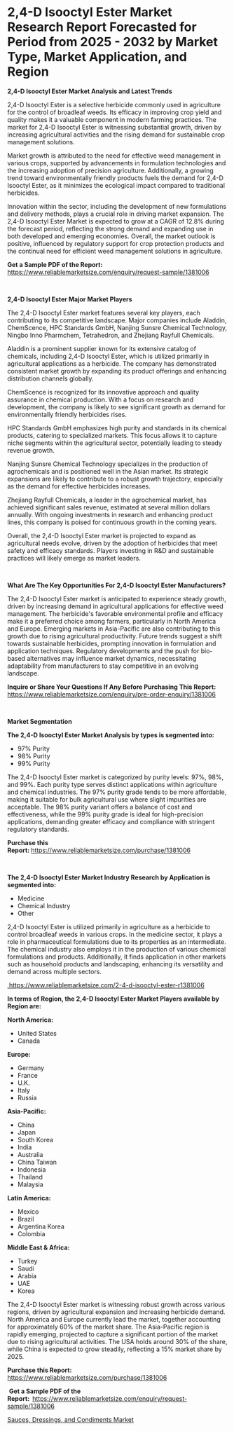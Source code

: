 <p><h1>2,4-D Isooctyl Ester Market Research Report Forecasted for Period from 2025 -  2032 by Market Type, Market Application, and Region</h1></p><p><strong>2,4-D Isooctyl Ester Market Analysis and Latest Trends</strong></p>
<p><p>2,4-D Isooctyl Ester is a selective herbicide commonly used in agriculture for the control of broadleaf weeds. Its efficacy in improving crop yield and quality makes it a valuable component in modern farming practices. The market for 2,4-D Isooctyl Ester is witnessing substantial growth, driven by increasing agricultural activities and the rising demand for sustainable crop management solutions.</p><p>Market growth is attributed to the need for effective weed management in various crops, supported by advancements in formulation technologies and the increasing adoption of precision agriculture. Additionally, a growing trend toward environmentally friendly products fuels the demand for 2,4-D Isooctyl Ester, as it minimizes the ecological impact compared to traditional herbicides.</p><p>Innovation within the sector, including the development of new formulations and delivery methods, plays a crucial role in driving market expansion. The 2,4-D Isooctyl Ester Market is expected to grow at a CAGR of 12.8% during the forecast period, reflecting the strong demand and expanding use in both developed and emerging economies. Overall, the market outlook is positive, influenced by regulatory support for crop protection products and the continual need for efficient weed management solutions in agriculture.</p></p>
<p><strong>Get a Sample PDF of the Report:&nbsp;</strong> <a href="https://www.reliablemarketsize.com/enquiry/request-sample/1381006?utm_campaign=2925&utm_medium=2&utm_source=Github&utm_content=ia&utm_term=22032025&utm_id=24-d-isooctyl-ester">https://www.reliablemarketsize.com/enquiry/request-sample/1381006</a></p>
<p>&nbsp;</p>
<p><strong>2,4-D Isooctyl Ester Major Market Players</strong></p>
<p><p>The 2,4-D Isooctyl Ester market features several key players, each contributing to its competitive landscape. Major companies include Aladdin, ChemScence, HPC Standards GmbH, Nanjing Sunsre Chemical Technology, Ningbo Inno Pharmchem, Tetrahedron, and Zhejiang Rayfull Chemicals. </p><p>Aladdin is a prominent supplier known for its extensive catalog of chemicals, including 2,4-D Isooctyl Ester, which is utilized primarily in agricultural applications as a herbicide. The company has demonstrated consistent market growth by expanding its product offerings and enhancing distribution channels globally.</p><p>ChemScence is recognized for its innovative approach and quality assurance in chemical production. With a focus on research and development, the company is likely to see significant growth as demand for environmentally friendly herbicides rises. </p><p>HPC Standards GmbH emphasizes high purity and standards in its chemical products, catering to specialized markets. This focus allows it to capture niche segments within the agricultural sector, potentially leading to steady revenue growth.</p><p>Nanjing Sunsre Chemical Technology specializes in the production of agrochemicals and is positioned well in the Asian market. Its strategic expansions are likely to contribute to a robust growth trajectory, especially as the demand for effective herbicides increases.</p><p>Zhejiang Rayfull Chemicals, a leader in the agrochemical market, has achieved significant sales revenue, estimated at several million dollars annually. With ongoing investments in research and enhancing product lines, this company is poised for continuous growth in the coming years.</p><p>Overall, the 2,4-D Isooctyl Ester market is projected to expand as agricultural needs evolve, driven by the adoption of herbicides that meet safety and efficacy standards. Players investing in R&D and sustainable practices will likely emerge as market leaders.</p></p>
<p>&nbsp;</p>
<p><strong>What Are The Key Opportunities For 2,4-D Isooctyl Ester Manufacturers?</strong></p>
<p><p>The 2,4-D Isooctyl Ester market is anticipated to experience steady growth, driven by increasing demand in agricultural applications for effective weed management. The herbicide's favorable environmental profile and efficacy make it a preferred choice among farmers, particularly in North America and Europe. Emerging markets in Asia-Pacific are also contributing to this growth due to rising agricultural productivity. Future trends suggest a shift towards sustainable herbicides, prompting innovation in formulation and application techniques. Regulatory developments and the push for bio-based alternatives may influence market dynamics, necessitating adaptability from manufacturers to stay competitive in an evolving landscape.</p></p>
<p><strong>Inquire or Share Your Questions If Any Before Purchasing This Report:</strong> <a href="https://www.reliablemarketsize.com/enquiry/pre-order-enquiry/1381006?utm_campaign=2925&utm_medium=2&utm_source=Github&utm_content=ia&utm_term=22032025&utm_id=24-d-isooctyl-ester">https://www.reliablemarketsize.com/enquiry/pre-order-enquiry/1381006</a></p>
<p>&nbsp;</p>
<p><strong>Market Segmentation</strong></p>
<p><strong>The 2,4-D Isooctyl Ester Market Analysis by types is segmented into:</strong></p>
<p><ul><li>97% Purity</li><li>98% Purity</li><li>99% Purity</li></ul></p>
<p><p>The 2,4-D Isooctyl Ester market is categorized by purity levels: 97%, 98%, and 99%. Each purity type serves distinct applications within agriculture and chemical industries. The 97% purity grade tends to be more affordable, making it suitable for bulk agricultural use where slight impurities are acceptable. The 98% purity variant offers a balance of cost and effectiveness, while the 99% purity grade is ideal for high-precision applications, demanding greater efficacy and compliance with stringent regulatory standards.</p></p>
<p><strong>Purchase this Report:&nbsp;</strong><a href="https://www.reliablemarketsize.com/purchase/1381006?utm_campaign=2925&utm_medium=2&utm_source=Github&utm_content=ia&utm_term=22032025&utm_id=24-d-isooctyl-ester">https://www.reliablemarketsize.com/purchase/1381006</a></p>
<p>&nbsp;</p>
<p><strong>The 2,4-D Isooctyl Ester Market Industry Research by Application is segmented into:</strong></p>
<p><ul><li>Medicine</li><li>Chemical Industry</li><li>Other</li></ul></p>
<p><p>2,4-D Isooctyl Ester is utilized primarily in agriculture as a herbicide to control broadleaf weeds in various crops. In the medicine sector, it plays a role in pharmaceutical formulations due to its properties as an intermediate. The chemical industry also employs it in the production of various chemical formulations and products. Additionally, it finds application in other markets such as household products and landscaping, enhancing its versatility and demand across multiple sectors.</p></p>
<p><a href="https://www.reliablemarketsize.com/2-4-d-isooctyl-ester-r1381006?utm_campaign=2925&utm_medium=2&utm_source=Github&utm_content=ia&utm_term=22032025&utm_id=24-d-isooctyl-ester">&nbsp;https://www.reliablemarketsize.com/2-4-d-isooctyl-ester-r1381006</a></p>
<p><strong>In terms of Region, the 2,4-D Isooctyl Ester Market Players available by Region are:</strong></p>
<p>
    <p> <strong> North America: </strong>
        <ul>
            <li>United States</li>
            <li>Canada</li>
        </ul>
        </p> 
    <p> <strong> Europe: </strong>
        <ul>
            <li>Germany</li>
            <li>France</li>
            <li>U.K.</li>
            <li>Italy</li>
            <li>Russia</li>
        </ul>
        </p> 
    <p> <strong> Asia-Pacific: </strong>
        <ul>
            <li>China</li>
            <li>Japan</li>
            <li>South Korea</li>
            <li>India</li>
            <li>Australia</li>
            <li>China Taiwan</li>
            <li>Indonesia</li>
            <li>Thailand</li>
            <li>Malaysia</li>
        </ul>
        </p> 
    <p> <strong> Latin America: </strong>
        <ul>
            <li>Mexico</li>
            <li>Brazil</li>
            <li>Argentina Korea</li>
            <li>Colombia</li>
        </ul>
        </p> 
    <p> <strong> Middle East & Africa: </strong>
        <ul>
            <li>Turkey</li>
            <li>Saudi</li>
            <li>Arabia</li>
            <li>UAE</li>
            <li>Korea</li>
        </ul>
    </p>
    </p>
<p><p>The 2,4-D Isooctyl Ester market is witnessing robust growth across various regions, driven by agricultural expansion and increasing herbicide demand. North America and Europe currently lead the market, together accounting for approximately 60% of the market share. The Asia-Pacific region is rapidly emerging, projected to capture a significant portion of the market due to rising agricultural activities. The USA holds around 30% of the share, while China is expected to grow steadily, reflecting a 15% market share by 2025.</p></p>
<p><strong>Purchase this Report: </strong><a href="https://www.reliablemarketsize.com/purchase/1381006?utm_campaign=2925&utm_medium=2&utm_source=Github&utm_content=ia&utm_term=22032025&utm_id=24-d-isooctyl-ester">https://www.reliablemarketsize.com/purchase/1381006</a></p>
<p>&nbsp;<strong>Get a Sample PDF of the Report:&nbsp;&nbsp;</strong><a href="https://www.reliablemarketsize.com/enquiry/request-sample/1381006?utm_campaign=2925&utm_medium=2&utm_source=Github&utm_content=ia&utm_term=22032025&utm_id=24-d-isooctyl-ester">https://www.reliablemarketsize.com/enquiry/request-sample/1381006</a></p>
<p><strong></strong></p>
<p><p><a href="https://github.com/sadimsamid/Market-Research-Report-List-1/blob/main/sauces-dressings-and-condiments-market.md?utm_campaign=2925&utm_medium=2&utm_source=Github&utm_content=ia&utm_term=22032025&utm_id=24-d-isooctyl-ester">Sauces, Dressings, and Condiments Market</a></p></p>